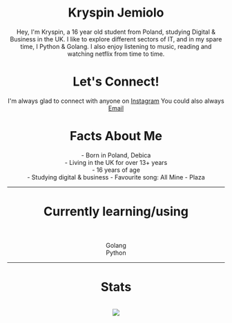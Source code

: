  <h1 align="center">Kryspin Jemiolo</h1>

<p align="center"> Hey, I'm Kryspin, a 16 year old student from Poland, studying Digital & Business in the UK. I like to explore different sectors of IT, and in my spare time, I Python & Golang. I also enjoy listening to music, reading and watching netflix from time to time.</p>

<h1 align="center"> Let's Connect!</h1>

<p align="center"> I'm always glad to connect with anyone on <a href="https://www.instagram.com/kay.1_x/">Instagram</a>
You could also always <a href="mailto: contact@kryspinjemiolo.co.uk">Email</a> </p>

<h1 align="center"> Facts About Me </h1>

<p align="center">
- Born in Poland, Debica <br>
- Living in the UK for over 13+ years <br>
- 16 years of age <br>
- Studying digital & business
- Favourite song: All Mine - Plaza <br>
</p1>

---

<h1 align="center"> Currently learning/using <br> <br></h1>
<p align="center">Golang <br> Python</p>

---
<h1 align="center"> Stats <br> <br>

<a href="https://github.com/anuraghazra/github-readme-stats">
  <img align="center" src="https://github-readme-stats.vercel.app/api?username=kryspinjemiolo&include_all_commits=true&count_private=true&show_icons=true&theme=radical&title_color='#42ddf5'&text_color='#55de4e'&icon_color='#c45a73'" />
</a>

</h1>
